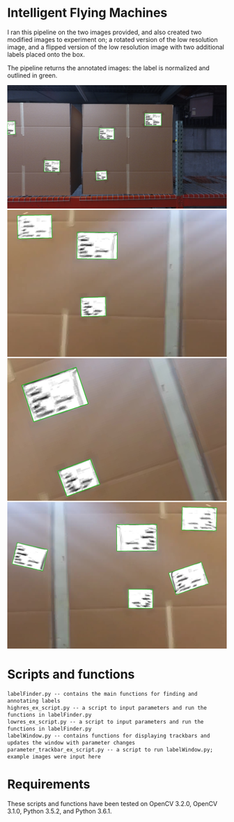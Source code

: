 # Intelligent Flying Machines 

I ran this pipeline on the two images provided, and also created two modified images to 
experiment on; a rotated version of the low resolution image, and a flipped version of 
the low resolution image with two additional labels placed onto the box.

The pipeline returns the annotated images: the label is normalized and outlined in green. 

![High res](highres_annotated.jpg) 
![Low res](lowres_annotated.jpg)
![Low res, rotated](lowres_rot_annotated.jpg)
![Low res, modified](lowres_mod_annotated.jpg)

# Scripts and functions

    labelFinder.py -- contains the main functions for finding and annotating labels
    highres_ex_script.py -- a script to input parameters and run the functions in labelFinder.py
    lowres_ex_script.py -- a script to input parameters and run the functions in labelFinder.py
    labelWindow.py -- contains functions for displaying trackbars and updates the window with parameter changes
    parameter_trackbar_ex_script.py -- a script to run labelWindow.py; example images were input here
    
# Requirements

These scripts and functions have been tested on OpenCV 3.2.0, OpenCV 3.1.0, Python 3.5.2, and Python 3.6.1.
